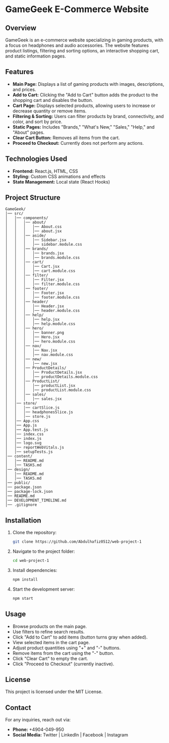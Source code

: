 # GameGeek E-Commerce Website

## Overview
GameGeek is an e-commerce website specializing in gaming products, with a focus on headphones and audio accessories. The website features product listings, filtering and sorting options, an interactive shopping cart, and static information pages.

## Features
- **Main Page:** Displays a list of gaming products with images, descriptions, and prices.
- **Add to Cart:** Clicking the "Add to Cart" button adds the product to the shopping cart and disables the button.
- **Cart Page:** Displays selected products, allowing users to increase or decrease quantity or remove items.
- **Filtering & Sorting:** Users can filter products by brand, connectivity, and color, and sort by price.
- **Static Pages:** Includes "Brands," "What's New," "Sales," "Help," and "About" pages.
- **Clear Cart Button:** Removes all items from the cart.
- **Proceed to Checkout:** Currently does not perform any actions.

## Technologies Used
- **Frontend:** React.js, HTML, CSS
- **Styling:** Custom CSS animations and effects
- **State Management:** Local state (React Hooks)

## Project Structure
```
GameGeek/
│── src/
│   │── components/
│   │   │── about/
│   │   │   │── About.css
│   │   │   │── about.jsx
│   │   │── aside/
│   │   │   │── Sidebar.jsx
│   │   │   │── sidebar.module.css
│   │   │── brands/
│   │   │   │── brands.jsx
│   │   │   │── brands.module.css
│   │   │── cart/
│   │   │   │── Cart.jsx
│   │   │   │── cart.module.css
│   │   │── filter/
│   │   │   │── Filter.jsx
│   │   │   │── filter.module.css
│   │   │── footer/
│   │   │   │── Footer.jsx
│   │   │   │── footer.module.css
│   │   │── header/
│   │   │   │── Header.jsx
│   │   │   │── header.module.css
│   │   │── help/
│   │   │   │── help.jsx
│   │   │   │── help.module.css
│   │   │── hero/
│   │   │   │── banner.png
│   │   │   │── Hero.jsx
│   │   │   │── hero.module.css
│   │   │── nav/
│   │   │   │── Nav.jsx
│   │   │   │── nav.module.css
│   │   │── new/
│   │   │   │── new.jsx
│   │   │── ProductDetails/
│   │   │   │── ProductDetails.jsx
│   │   │   │── productDetails.module.css
│   │   │── ProductList/
│   │   │   │── productList.jsx
│   │   │   │── productList.module.css
│   │   │── sales/
│   │   │   │── sales.jsx
│   │── store/
│   │   │── cartSlice.js
│   │   │── headphonesSlice.js
│   │   │── store.js
│   │── App.css
│   │── App.js
│   │── App.test.js
│   │── index.css
│   │── index.js
│   │── logo.svg
│   │── reportWebVitals.js
│   │── setupTests.js
│── content/
│   │── README.md
│   │── TASKS.md
│── design/
│   │── README.md
│   │── TASKS.md
│── public/
│── package.json
│── package-lock.json
│── README.md
│── DEVELOPMENT_TIMELINE.md
│── .gitignore

```

## Installation
1. Clone the repository:
   ```bash
   git clone https://github.com/Abdulhafiz0512/web-project-1
   ```
2. Navigate to the project folder:
   ```bash
   cd web-project-1
   ```
3. Install dependencies:
   ```bash
   npm install
   ```
4. Start the development server:
   ```bash
   npm start
   ```

## Usage
- Browse products on the main page.
- Use filters to refine search results.
- Click "Add to Cart" to add items (button turns gray when added).
- View selected items in the cart page.
- Adjust product quantities using "+" and "-" buttons.
- Remove items from the cart using the "-" button.
- Click "Clear Cart" to empty the cart.
- Click "Proceed to Checkout" (currently inactive).

## License
This project is licensed under the MIT License.

## Contact
For any inquiries, reach out via:
- **Phone:** +4904-049-950
- **Social Media:** Twitter | LinkedIn | Facebook | Instagram
